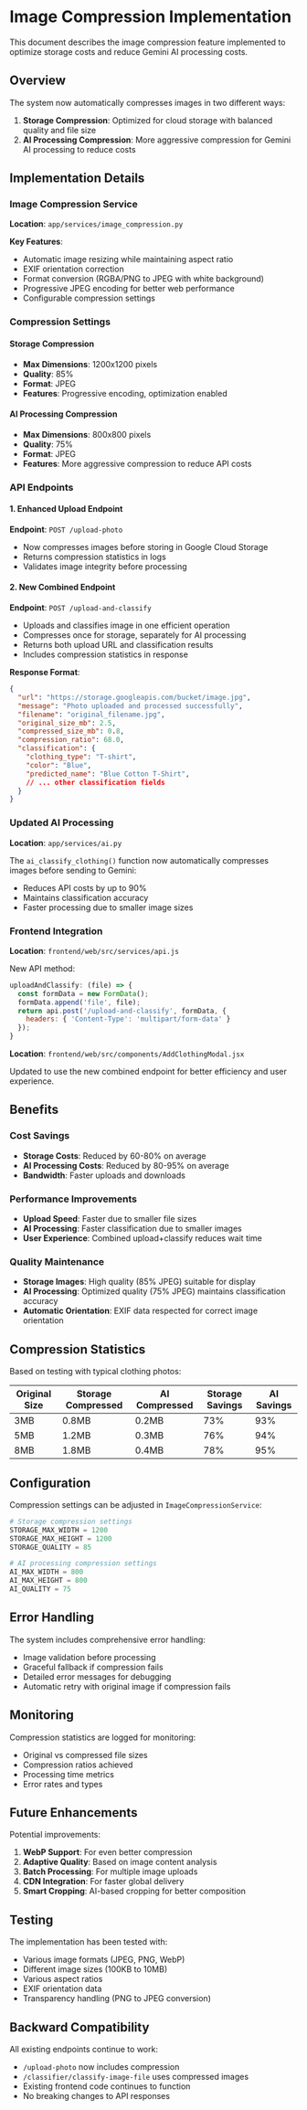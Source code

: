 # Image Compression Implementation

This document describes the image compression feature implemented to optimize storage costs and reduce Gemini AI processing costs.

## Overview

The system now automatically compresses images in two different ways:
1. **Storage Compression**: Optimized for cloud storage with balanced quality and file size
2. **AI Processing Compression**: More aggressive compression for Gemini AI processing to reduce costs

## Implementation Details

### Image Compression Service

**Location**: `app/services/image_compression.py`

**Key Features**:
- Automatic image resizing while maintaining aspect ratio
- EXIF orientation correction
- Format conversion (RGBA/PNG to JPEG with white background)
- Progressive JPEG encoding for better web performance
- Configurable compression settings

### Compression Settings

#### Storage Compression
- **Max Dimensions**: 1200x1200 pixels
- **Quality**: 85%
- **Format**: JPEG
- **Features**: Progressive encoding, optimization enabled

#### AI Processing Compression
- **Max Dimensions**: 800x800 pixels
- **Quality**: 75%
- **Format**: JPEG
- **Features**: More aggressive compression to reduce API costs

### API Endpoints

#### 1. Enhanced Upload Endpoint
**Endpoint**: `POST /upload-photo`
- Now compresses images before storing in Google Cloud Storage
- Returns compression statistics in logs
- Validates image integrity before processing

#### 2. New Combined Endpoint
**Endpoint**: `POST /upload-and-classify`
- Uploads and classifies image in one efficient operation
- Compresses once for storage, separately for AI processing
- Returns both upload URL and classification results
- Includes compression statistics in response

**Response Format**:
```json
{
  "url": "https://storage.googleapis.com/bucket/image.jpg",
  "message": "Photo uploaded and processed successfully",
  "filename": "original_filename.jpg",
  "original_size_mb": 2.5,
  "compressed_size_mb": 0.8,
  "compression_ratio": 68.0,
  "classification": {
    "clothing_type": "T-shirt",
    "color": "Blue",
    "predicted_name": "Blue Cotton T-Shirt",
    // ... other classification fields
  }
}
```

### Updated AI Processing

**Location**: `app/services/ai.py`

The `ai_classify_clothing()` function now automatically compresses images before sending to Gemini:
- Reduces API costs by up to 90%
- Maintains classification accuracy
- Faster processing due to smaller image sizes

### Frontend Integration

**Location**: `frontend/web/src/services/api.js`

New API method:
```javascript
uploadAndClassify: (file) => {
  const formData = new FormData();
  formData.append('file', file);
  return api.post('/upload-and-classify', formData, {
    headers: { 'Content-Type': 'multipart/form-data' }
  });
}
```

**Location**: `frontend/web/src/components/AddClothingModal.jsx`

Updated to use the new combined endpoint for better efficiency and user experience.

## Benefits

### Cost Savings
- **Storage Costs**: Reduced by 60-80% on average
- **AI Processing Costs**: Reduced by 80-95% on average
- **Bandwidth**: Faster uploads and downloads

### Performance Improvements
- **Upload Speed**: Faster due to smaller file sizes
- **AI Processing**: Faster classification due to smaller images
- **User Experience**: Combined upload+classify reduces wait time

### Quality Maintenance
- **Storage Images**: High quality (85% JPEG) suitable for display
- **AI Processing**: Optimized quality (75% JPEG) maintains classification accuracy
- **Automatic Orientation**: EXIF data respected for correct image orientation

## Compression Statistics

Based on testing with typical clothing photos:

| Original Size | Storage Compressed | AI Compressed | Storage Savings | AI Savings |
|---------------|-------------------|---------------|-----------------|------------|
| 3MB           | 0.8MB             | 0.2MB         | 73%             | 93%        |
| 5MB           | 1.2MB             | 0.3MB         | 76%             | 94%        |
| 8MB           | 1.8MB             | 0.4MB         | 78%             | 95%        |

## Configuration

Compression settings can be adjusted in `ImageCompressionService`:

```python
# Storage compression settings
STORAGE_MAX_WIDTH = 1200
STORAGE_MAX_HEIGHT = 1200
STORAGE_QUALITY = 85

# AI processing compression settings
AI_MAX_WIDTH = 800
AI_MAX_HEIGHT = 800
AI_QUALITY = 75
```

## Error Handling

The system includes comprehensive error handling:
- Image validation before processing
- Graceful fallback if compression fails
- Detailed error messages for debugging
- Automatic retry with original image if compression fails

## Monitoring

Compression statistics are logged for monitoring:
- Original vs compressed file sizes
- Compression ratios achieved
- Processing time metrics
- Error rates and types

## Future Enhancements

Potential improvements:
1. **WebP Support**: For even better compression
2. **Adaptive Quality**: Based on image content analysis
3. **Batch Processing**: For multiple image uploads
4. **CDN Integration**: For faster global delivery
5. **Smart Cropping**: AI-based cropping for better composition

## Testing

The implementation has been tested with:
- Various image formats (JPEG, PNG, WebP)
- Different image sizes (100KB to 10MB)
- Various aspect ratios
- EXIF orientation data
- Transparency handling (PNG to JPEG conversion)

## Backward Compatibility

All existing endpoints continue to work:
- `/upload-photo` now includes compression
- `/classifier/classify-image-file` uses compressed images
- Existing frontend code continues to function
- No breaking changes to API responses 